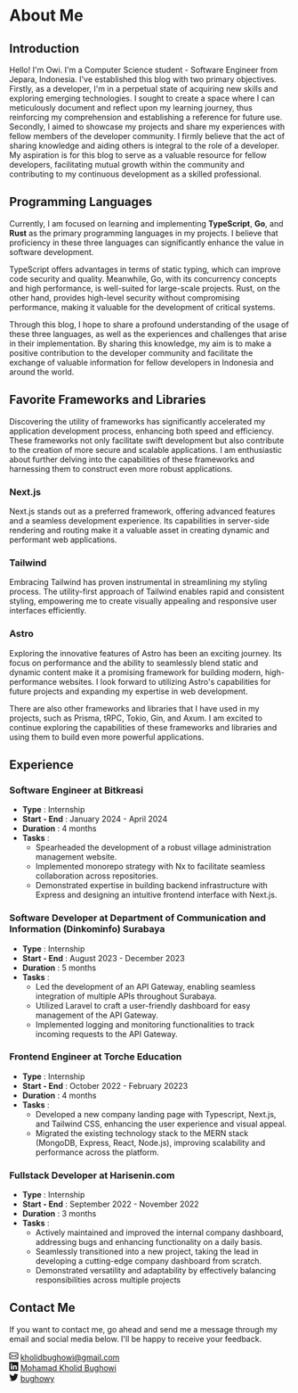 # About Me

## Introduction

Hello! I'm <span className="font-bold text-yellowAccent">Owi</span>. I'm a Computer Science student - Software Engineer from Jepara, Indonesia. I've established this blog with two primary objectives. Firstly, as a developer, I'm in a perpetual state of acquiring new skills and exploring emerging technologies. I sought to create a space where I can meticulously document and reflect upon my learning journey, thus reinforcing my comprehension and establishing a reference for future use. Secondly, I aimed to showcase my projects and share my experiences with fellow members of the developer community. I firmly believe that the act of sharing knowledge and aiding others is integral to the role of a developer. My aspiration is for this blog to serve as a valuable resource for fellow developers, facilitating mutual growth within the community and contributing to my continuous development as a skilled professional.

## Programming Languages

Currently, I am focused on learning and implementing **TypeScript**, **Go**, and **Rust** as the primary programming languages in my projects. I believe that proficiency in these three languages can significantly enhance the value in software development.

TypeScript offers advantages in terms of static typing, which can improve code security and quality. Meanwhile, Go, with its concurrency concepts and high performance, is well-suited for large-scale projects. Rust, on the other hand, provides high-level security without compromising performance, making it valuable for the development of critical systems.

Through this blog, I hope to share a profound understanding of the usage of these three languages, as well as the experiences and challenges that arise in their implementation. By sharing this knowledge, my aim is to make a positive contribution to the developer community and facilitate the exchange of valuable information for fellow developers in Indonesia and around the world.

## Favorite Frameworks and Libraries

Discovering the utility of frameworks has significantly accelerated my application development process, enhancing both speed and efficiency. These frameworks not only facilitate swift development but also contribute to the creation of more secure and scalable applications. I am enthusiastic about further delving into the capabilities of these frameworks and harnessing them to construct even more robust applications.

### Next.js

Next.js stands out as a preferred framework, offering advanced features and a seamless development experience. Its capabilities in server-side rendering and routing make it a valuable asset in creating dynamic and performant web applications.

### Tailwind

Embracing Tailwind has proven instrumental in streamlining my styling process. The utility-first approach of Tailwind enables rapid and consistent styling, empowering me to create visually appealing and responsive user interfaces efficiently.

### Astro

Exploring the innovative features of Astro has been an exciting journey. Its focus on performance and the ability to seamlessly blend static and dynamic content make it a promising framework for building modern, high-performance websites. I look forward to utilizing Astro's capabilities for future projects and expanding my expertise in web development.

There are also other frameworks and libraries that I have used in my projects, such as Prisma, tRPC, Tokio, Gin, and Axum. I am excited to continue exploring the capabilities of these frameworks and libraries and using them to build even more powerful applications.

## Experience

### Software Engineer at Bitkreasi

- **Type** : Internship
- **Start - End** : January 2024 - April 2024
- **Duration** : 4 months
- **Tasks** :
  - Spearheaded the development of a robust village administration management website.
  - Implemented monorepo strategy with Nx to facilitate seamless collaboration across repositories.
  - Demonstrated expertise in building backend infrastructure with Express and designing an intuitive frontend interface with Next.js.

### Software Developer at Department of Communication and Information (Dinkominfo) Surabaya

- **Type** : Internship
- **Start - End** : August 2023 - December 2023
- **Duration** : 5 months
- **Tasks** :
  - Led the development of an API Gateway, enabling seamless integration of multiple APIs throughout Surabaya.
  - Utilized Laravel to craft a user-friendly dashboard for easy management of the API Gateway.
  - Implemented logging and monitoring functionalities to track incoming requests to the API Gateway.

### Frontend Engineer at Torche Education

- **Type** : Internship
- **Start - End** : October 2022 - February 20223
- **Duration** : 4 months
- **Tasks** :
  - Developed a new company landing page with Typescript, Next.js, and Tailwind CSS, enhancing the user experience and visual appeal.
  - Migrated the existing technology stack to the MERN stack (MongoDB, Express, React, Node.js), improving scalability and performance across the platform.

### Fullstack Developer at Harisenin.com

- **Type** : Internship
- **Start - End** : September 2022 - November 2022
- **Duration** : 3 months
- **Tasks** :
  - Actively maintained and improved the internal company dashboard, addressing bugs and enhancing functionality on a daily basis.
  - Seamlessly transitioned into a new project, taking the lead in developing a cutting-edge company dashboard from scratch.
  - Demonstrated versatility and adaptability by effectively balancing responsibilities across multiple projects

## Contact Me

If you want to contact me, go ahead and send me a message through my email and social media below. I'll be happy to receive your feedback.

<div class='not-prose flex w-fit flex-wrap justify-center gap-2 rounded border-gray-800 p-4 sm:gap-5'>
  <div class='flex-start flex items-center gap-1 rounded border border-gray-800 p-2 transition hover:scale-105 hover:cursor-pointer'>
    <svg
      xmlns='http://www.w3.org/2000/svg'
      width='16'
      height='16'
      fill='currentColor'
      class='bi bi-envelope'
      viewBox='0 0 16 16'
    >
      <path d='M0 4a2 2 0 0 1 2-2h12a2 2 0 0 1 2 2v8a2 2 0 0 1-2 2H2a2 2 0 0 1-2-2V4Zm2-1a1 1 0 0 0-1 1v.217l7 4.2 7-4.2V4a1 1 0 0 0-1-1H2Zm13 2.383-4.708 2.825L15 11.105V5.383Zm-.034 6.876-5.64-3.471L8 9.583l-1.326-.795-5.64 3.47A1 1 0 0 0 2 13h12a1 1 0 0 0 .966-.741ZM1 11.105l4.708-2.897L1 5.383v5.722Z' />
    </svg>
    <a href='mailto:kholidbughowi@gmail.com' target='_blank' rel='noreferrer'>
      kholidbughowi@gmail.com
    </a>
  </div>
  <div class='flex-start flex items-center gap-1 rounded border border-gray-800 p-2 transition hover:scale-105 hover:cursor-pointer'>
    <svg
      xmlns='http://www.w3.org/2000/svg'
      width='16'
      height='16'
      fill='currentColor'
      class='bi bi-linkedin'
      viewBox='0 0 16 16'
    >
      <path d='M0 1.146C0 .513.526 0 1.175 0h13.65C15.474 0 16 .513 16 1.146v13.708c0 .633-.526 1.146-1.175 1.146H1.175C.526 16 0 15.487 0 14.854V1.146zm4.943 12.248V6.169H2.542v7.225h2.401zm-1.2-8.212c.837 0 1.358-.554 1.358-1.248-.015-.709-.52-1.248-1.342-1.248-.822 0-1.359.54-1.359 1.248 0 .694.521 1.248 1.327 1.248h.016zm4.908 8.212V9.359c0-.216.016-.432.08-.586.173-.431.568-.878 1.232-.878.869 0 1.216.662 1.216 1.634v3.865h2.401V9.25c0-2.22-1.184-3.252-2.764-3.252-1.274 0-1.845.7-2.165 1.193v.025h-.016a5.54 5.54 0 0 1 .016-.025V6.169h-2.4c.03.678 0 7.225 0 7.225h2.4z' />
    </svg>
    <a href='https://linkedin.com/in/bughowi' target='_blank' rel='noreferrer'>
      Mohamad Kholid Bughowi
    </a>
  </div>
  <div class='flex-start flex items-center gap-1 rounded border border-gray-800 p-2 transition hover:scale-105 hover:cursor-pointer'>
    <svg
      xmlns='http://www.w3.org/2000/svg'
      width='16'
      height='16'
      fill='currentColor'
      class='bi bi-twitter'
      viewBox='0 0 16 16'
    >
      <path d='M5.026 15c6.038 0 9.341-5.003 9.341-9.334 0-.14 0-.282-.006-.422A6.685 6.685 0 0 0 16 3.542a6.658 6.658 0 0 1-1.889.518 3.301 3.301 0 0 0 1.447-1.817 6.533 6.533 0 0 1-2.087.793A3.286 3.286 0 0 0 7.875 6.03a9.325 9.325 0 0 1-6.767-3.429 3.289 3.289 0 0 0 1.018 4.382A3.323 3.323 0 0 1 .64 6.575v.045a3.288 3.288 0 0 0 2.632 3.218 3.203 3.203 0 0 1-.865.115 3.23 3.23 0 0 1-.614-.057 3.283 3.283 0 0 0 3.067 2.277A6.588 6.588 0 0 1 .78 13.58a6.32 6.32 0 0 1-.78-.045A9.344 9.344 0 0 0 5.026 15z' />
    </svg>
    <a href='https://twitter.com/bughowy' target='_blank' rel='noreferrer'>
      bughowy
    </a>
  </div>
</div>
